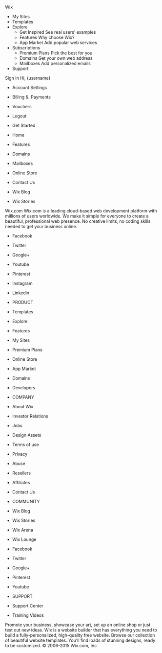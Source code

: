 Wix

*   My Sites
*   Templates
*   Explore
    *   Get Inspired See real users' examples
    *   Features Why choose Wix?
    *   App Market Add popular web services
*   Subscriptions
    *   Premium Plans Pick the best for you
    *   Domains Get your own web address
    *   Mailboxes Add personalized emails
*   Support

Sign In Hi, {username}

*   Account Settings
*   Billing &. Payments
*   Vouchers

*   Logout

*   Get Started
*   Home
*   Features
*   Domains
*   Mailboxes
*   Online Store
*   Contact Us
*   Wix Blog
*   Wix Stories

Wix.com Wix.com is a leading cloud-based web development platform with millions of users worldwide. We make it simple for everyone to create a beautiful, professional web presence. No creative limits, no coding skills needed to get your business online.

*   Facebook
*   Twitter
*   Google+
*   Youtube
*   Pinterest
*   Instagram
*   Linkedin

*   PRODUCT
*   Templates
*   Explore
*   Features
*   My Sites
*   Premium Plans
*   Online Store
*   App Market
*   Domains
*   Developers

*   COMPANY
*   About Wix
*   Investor Relations
*   Jobs
*   Design Assets
*   Terms of use
*   Privacy
*   Abuse
*   Resellers
*   Affiliates
*   Contact Us

*   COMMUNITY
*   Wix Blog
*   Wix Stories
*   Wix Arena
*   Wix Lounge
*   Facebook
*   Twitter
*   Google+
*   Pinterest
*   Youtube

*   SUPPORT
*   Support Center
*   Training Videos

Promote your business, showcase your art, set up an online shop or just test out new ideas. Wix is a website builder that has everything you need to build a fully-personalized, high-quality free website. Browse our collection of beautiful website templates. You'll find loads of stunning designs, ready to be customized. © 2006-2015 Wix.com, Inc